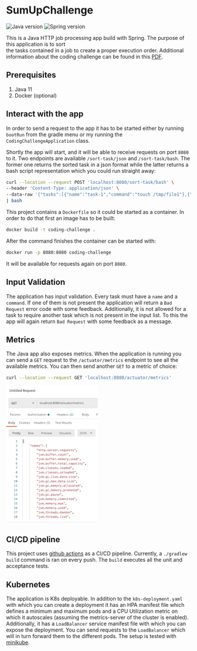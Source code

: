 # SumUpChallenge
![Java version](https://img.shields.io/badge/Java-11-brightgreen)
![Spring version](https://img.shields.io/badge/Spring-v2.3.4-blue)

This is a Java HTTP job processing app build with Spring. The purpose of this application is to sort  
the tasks contained in a job to create a proper execution order. Additional information about
the coding challenge can be found in this [PDF](readme-resources/SumUp_coding_challenge_Generic.pdf).

## Prerequisites

1. Java 11
2. Docker (optional)

## Interact with the app

In order to send a request to the app it has to be started either by running `bootRun` from the gradle menu or my running
the `CodingChallengeApplication` class.

Shortly the app will start, and it will be able to receive requests on port `8080` to it. Two endpoints are available 
`/sort-task/json` and `/sort-task/bash`. The former one returns the sorted task in a json format while the latter
returns a bash script representation which you could run straight away:
 ```bash
curl --location --request POST 'localhost:8080/sort-task/bash' \
--header 'Content-Type: application/json' \
--data-raw '{"tasks":[{"name":"task-1","command":"touch /tmp/file1"},{"name":"task-2","command":"cat /tmp/file1","requires":["task-3"]},{"name":"task-3","command":"echo '\''Hello World!'\'' > /tmp/file1","requires":["task-1"]},{"name":"task-4","command":"rm /tmp/file1","requires":["task-2","task-3"]}]}' \
| bash
 ```

This project contains a `Dockerfile` so it could be started as a container. In order to do that first 
an image has to be built:
```bash
docker build -t coding-challenge .
```
After the command finishes the container can be started with:
```bash
docker run -p 8080:8080 coding-challenge
```
It will be available for requests again on port `8080`.

## Input Validation

The application has input validation. Every task must have a `name` and a `command`. If one of them is not present
the application will return a `Bad Request` error code with some feedback. Additionally, it is not allowed for a task
to require another task which is not present in the input list. To this the app will again return `Bad Request` with 
some feedback as a message. 

## Metrics

The Java app also exposes metrics. When the application is running you can send a `GET` request to the 
`/actuator/metrics` endpoint to see all the available metrics. You can then send another `GET` to a metric
of choice:
```bash
curl --location --request GET 'localhost:8080/actuator/metrics'
```

![metrics image](readme-resources/metrics-image.png)

## CI/CD pipeline

This project uses [github actions](https://github.com/learn/devops?utm_source=google&utm_medium=ppc&utm_campaign=devops_campaign_q1_WileyWebcast_EMEA_ggl&utm_content=version1&gclid=CjwKCAjw-5v7BRAmEiwAJ3DpuH-4FrcN5q9f8k675E9XSJyu3Iwn8OPo9tS8irDEn-7QqdFOMzYE2BoCvOYQAvD_BwE#actionsvideo)
as a CI/CD pipeline. Currently, a `./gradlew build` command is ran on every push. The `build` executes all the unit and 
acceptance tests.

## Kubernetes

The application is K8s deployable. In addition to the `k8s-deployment.yaml` with which you can create a
deployment it has an HPA manifest file which defines a minimum and maximum pods and a CPU Utilization metric on which
it autoscales (assuming the metrics-server of the cluster is enabled). Additionally, it has a `LoadBalancer`
service manifest file with which you can expose the deployment. You can send requests to the `LoadBalancer` which will in
turn forward them to the different pods. The setup is tested with [minikube](https://kubernetes.io/docs/setup/learning-environment/minikube/).


